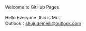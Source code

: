 Welcome to GitHub Pages<br/>
<br/>
Hello Everyone ,this is Mr.L<br/>
Outlook：shujudemeili@outlook.com<br/>
